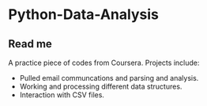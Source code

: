 # Python-Data-Analysis
## Read me
A practice piece of codes from Coursera. Projects include:
* Pulled email communcations and parsing and analysis. 
* Working and processing different data structures.
* Interaction with CSV files.
